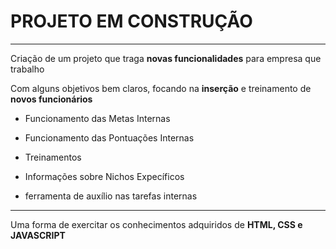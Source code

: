 # PROJETO EM CONSTRUÇÃO 

---

Criação de um projeto que traga **novas funcionalidades** para empresa que trabalho

Com alguns objetivos bem claros, focando na **inserção** e treinamento de **novos funcionários**





* Funcionamento das Metas Internas

* Funcionamento das Pontuações Internas

* Treinamentos

* Informações sobre Nichos Expecíficos

* ferramenta de auxílio nas tarefas internas






---

Uma forma de exercitar os conhecimentos adquiridos de **HTML, CSS e JAVASCRIPT**




